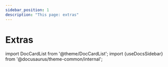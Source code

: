 ```yaml
---
sidebar_position: 1
description: "This page: extras"
---
```


# Extras

import DocCardList from '@theme/DocCardList';
import {useDocsSidebar} from '@docusaurus/theme-common/internal';

<DocCardList items={useDocsSidebar().items}/>
